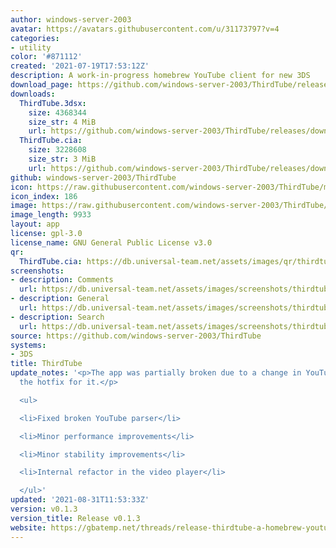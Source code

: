 ```yaml
---
author: windows-server-2003
avatar: https://avatars.githubusercontent.com/u/31173797?v=4
categories:
- utility
color: '#871112'
created: '2021-07-19T17:53:12Z'
description: A work-in-progress homebrew YouTube client for new 3DS
download_page: https://github.com/windows-server-2003/ThirdTube/releases
downloads:
  ThirdTube.3dsx:
    size: 4368344
    size_str: 4 MiB
    url: https://github.com/windows-server-2003/ThirdTube/releases/download/v0.1.3/ThirdTube.3dsx
  ThirdTube.cia:
    size: 3228608
    size_str: 3 MiB
    url: https://github.com/windows-server-2003/ThirdTube/releases/download/v0.1.3/ThirdTube.cia
github: windows-server-2003/ThirdTube
icon: https://raw.githubusercontent.com/windows-server-2003/ThirdTube/main/resource/icon.png
icon_index: 186
image: https://raw.githubusercontent.com/windows-server-2003/ThirdTube/main/resource/banner.png
image_length: 9933
layout: app
license: gpl-3.0
license_name: GNU General Public License v3.0
qr:
  ThirdTube.cia: https://db.universal-team.net/assets/images/qr/thirdtube-cia.png
screenshots:
- description: Comments
  url: https://db.universal-team.net/assets/images/screenshots/thirdtube/comments.png
- description: General
  url: https://db.universal-team.net/assets/images/screenshots/thirdtube/general.png
- description: Search
  url: https://db.universal-team.net/assets/images/screenshots/thirdtube/search.png
source: https://github.com/windows-server-2003/ThirdTube
systems:
- 3DS
title: ThirdTube
update_notes: '<p>The app was partially broken due to a change in YouTube. This is
  the hotfix for it.</p>

  <ul>

  <li>Fixed broken YouTube parser</li>

  <li>Minor performance improvements</li>

  <li>Minor stability improvements</li>

  <li>Internal refactor in the video player</li>

  </ul>'
updated: '2021-08-31T11:53:33Z'
version: v0.1.3
version_title: Release v0.1.3
website: https://gbatemp.net/threads/release-thirdtube-a-homebrew-youtube-client-for-the-new-3ds.591696/
---
```


